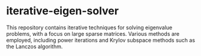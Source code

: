 # iterative-eigen-solver
This repository contains iterative techniques for solving eigenvalue problems, with a focus on large sparse matrices. Various methods are employed, including power iterations and Krylov subspace methods such as the Lanczos algorithm.
